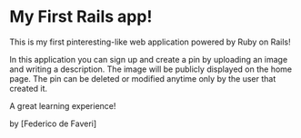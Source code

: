# My First Rails app!

This is my first pinteresting-like web application powered by Ruby on Rails!

In this application you can sign up and create a pin by uploading an image and writing a description. The image will be publicly displayed on the home page. The pin can be deleted or modified anytime only by the user that created it.

A great learning experience!

by [Federico de Faveri]